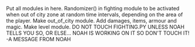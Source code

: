 Put all modules in here.
Randomizer() in fighting module to be activated when out of city zone at random time intervals, depending on the area of the player.
Make out_of_city module.
Add damages, items, armour and magic.
Make level module.
DO NOT TOUCH FIGHTING.PY UNLESS NOAH TELLS YOU SO, OR ELSE... NOAH IS WORKING ON IT SO DON'T TOUCH IT! -A MESSAGE FROM NOAH
